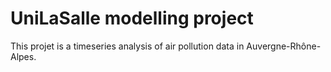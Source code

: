 # UniLaSalle modelling project

This projet is a timeseries analysis of air pollution data in Auvergne-Rhône-Alpes.
